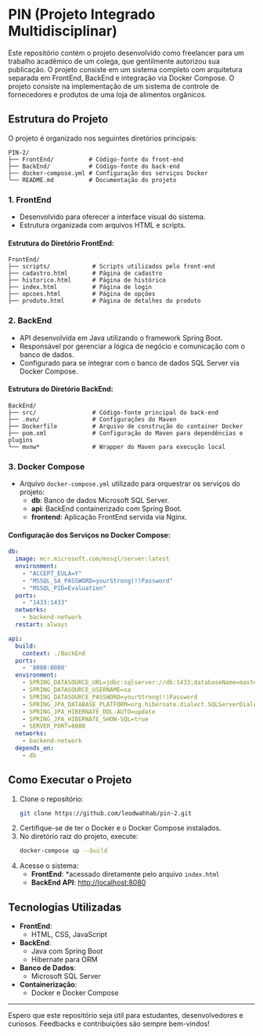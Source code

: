 # PIN (Projeto Integrado Multidisciplinar)

Este repositório contém o projeto desenvolvido como freelancer para um trabalho acadêmico de um colega, que gentilmente autorizou sua publicação. O projeto consiste em um sistema completo com arquitetura separada em FrontEnd, BackEnd e integração via Docker Compose. O projeto consiste na implementação de um sistema de controle de fornecedores e produtos de uma loja de alimentos orgânicos.

## Estrutura do Projeto

O projeto é organizado nos seguintes diretórios principais:

```
PIN-2/
├── FrontEnd/          # Código-fonte do front-end
├── BackEnd/           # Código-fonte do back-end
├── docker-compose.yml # Configuração dos serviços Docker
└── README.md          # Documentação do projeto
```

### 1. FrontEnd
- Desenvolvido para oferecer a interface visual do sistema.
- Estrutura organizada com arquivos HTML e scripts.

#### Estrutura do Diretório FrontEnd:
```
FrontEnd/
├── scripts/            # Scripts utilizados pelo front-end
├── cadastro.html       # Página de cadastro
├── historico.html      # Página de histórico
├── index.html          # Página de login
├── opcoes.html         # Página de opções
├── produto.html        # Página de detalhes do produto
```

### 2. BackEnd
- API desenvolvida em Java utilizando o framework Spring Boot.
- Responsável por gerenciar a lógica de negócio e comunicação com o banco de dados.
- Configurado para se integrar com o banco de dados SQL Server via Docker Compose.

#### Estrutura do Diretório BackEnd:
```
BackEnd/
├── src/                # Código-fonte principal do back-end
├── .mvn/               # Configurações do Maven
├── Dockerfile          # Arquivo de construção do container Docker
├── pom.xml             # Configuração do Maven para dependências e plugins
└── mvnw*               # Wrapper do Maven para execução local
```

### 3. Docker Compose
- Arquivo `docker-compose.yml` utilizado para orquestrar os serviços do projeto:
  - **db**: Banco de dados Microsoft SQL Server.
  - **api**: BackEnd containerizado com Spring Boot.
  - **frontend**: Aplicação FrontEnd servida via Nginx.

#### Configuração dos Serviços no Docker Compose:
```yaml
db:
  image: mcr.microsoft.com/mssql/server:latest
  environment:
    - "ACCEPT_EULA=Y"
    - "MSSQL_SA_PASSWORD=yourStrong(!)Password"
    - "MSSQL_PID=Evaluation"
  ports:
    - "1433:1433"
  networks:
    - backend-network
  restart: always

api:
  build:
    context: ./BackEnd
  ports:
    - '8080:8080'
  environment:
    - SPRING_DATASOURCE_URL=jdbc:sqlserver://db:1433;databaseName=master;encrypt=false;trustServerCertificate=true
    - SPRING_DATASOURCE_USERNAME=sa
    - SPRING_DATASOURCE_PASSWORD=yourStrong(!)Password
    - SPRING_JPA_DATABASE_PLATFORM=org.hibernate.dialect.SQLServerDialect
    - SPRING_JPA_HIBERNATE_DDL-AUTO=update
    - SPRING_JPA_HIBERNATE_SHOW-SQL=true
    - SERVER_PORT=8080
  networks:
    - backend-network
  depends_on:
    - db
```

## Como Executar o Projeto

1. Clone o repositório:
   ```bash
   git clone https://github.com/leodwahhab/pin-2.git
   ```
2. Certifique-se de ter o Docker e o Docker Compose instalados.
3. No diretório raiz do projeto, execute:
   ```bash
   docker-compose up --build
   ```
4. Acesse o sistema:
   - **FrontEnd**: *acessado diretamente pelo arquivo ``index.html``
   - **BackEnd API**: [http://localhost:8080](http://localhost:8080)

## Tecnologias Utilizadas

- **FrontEnd**:
  - HTML, CSS, JavaScript
- **BackEnd**:
  - Java com Spring Boot
  - Hibernate para ORM
- **Banco de Dados**:
  - Microsoft SQL Server
- **Containerização**:
  - Docker e Docker Compose
---

Espero que este repositório seja útil para estudantes, desenvolvedores e curiosos. Feedbacks e contribuições são sempre bem-vindos!
